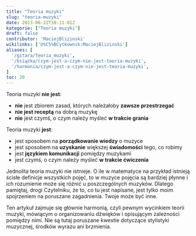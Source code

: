 ```yaml
---
title: "Teoria muzyki"
slug: "teoria-muzyki"
date: 2013-06-22T10:11:01Z
kategorie: ["Teoria muzyki"]
draft: false
contributor: 'MaciejBlizinski'
wikilinks: ['U%C5%BCytkownik:MaciejBlizinski']
aliases: [
  '/gitara/Teoria_muzyki',
  '/książka/czym-jest-a-czym-nie-jest-teoria-muzyki',
  '/harmonia/czym-jest-a-czym-nie-jest-teoria-muzyki',
]
toc: 20
---
```

Teoria muzyki **nie jest**:

* **nie** jest zbiorem zasad, których należałoby **zawsze przestrzegać**
* **nie jest receptą** na dobrą muzykę
* **nie** jest czymś, o czym należy myśleć **w trakcie grania**

Teoria muzyki **jest**:

* jest sposobem na **porządkowanie wiedzy** o muzyce
* jest sposobem na **uzyskanie** większej **świadomości** tego, co robimy
* jest **językiem komunikacji** pomiędzy muzykami
* jest czymś, o czym należy myśleć **w trakcie ćwiczenia**

Jednolita teoria muzyki nie istnieje. O ile w matematyce na przykład istnieją
ścisłe definicje wszystkich pojęć, to w muzyce pojęcia są bardziej płynne i ich
rozumienie może się różnić u poszczególnych muzyków. Dlatego pamiętaj, drogi
Czytelniku, że to, co tu jest napisane, jest tylko moim spojrzeniem na
poruszane zagadnienia. Twoje może być inne.

Ten artykuł zajmuje się głównie harmonią, czyli pewnym wycinkiem teorii muzyki,
mówiącym o organizowaniu dźwięków i opisującym zależności pomiędzy nimi. Nie są
tutaj poruszane kwestie dotyczące stylistyki muzycznej, środków wyrazu ani
brzmienia.
